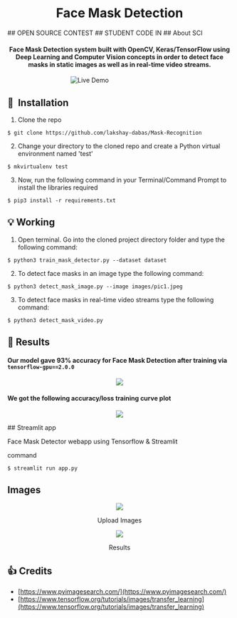<h1 align="center">Face Mask Detection</h1>
## OPEN SOURCE CONTEST
## STUDENT CODE IN
## About SCI   
<div align= "center">
  <h4>Face Mask Detection system built with OpenCV, Keras/TensorFlow using Deep Learning and Computer Vision concepts in order to detect face masks in static images as well as in real-time video streams.</h4>
</div>

&nbsp;&nbsp;&nbsp;&nbsp;&nbsp;&nbsp;&nbsp;&nbsp;&nbsp;&nbsp;&nbsp;&nbsp;&nbsp;&nbsp;&nbsp;&nbsp;&nbsp;&nbsp;&nbsp;&nbsp;&nbsp;&nbsp;&nbsp;&nbsp;&nbsp;&nbsp;&nbsp;&nbsp;&nbsp;&nbsp;&nbsp;&nbsp;&nbsp;&nbsp;&nbsp;
![Live Demo](https://github.com/lakshay-dabas/Mask-Recognition/blob/new/Readme_images/Demo.gif)




## 🚀&nbsp; Installation
1. Clone the repo
```
$ git clone https://github.com/lakshay-dabas/Mask-Recognition
```

2. Change your directory to the cloned repo and create a Python virtual environment named 'test'
```
$ mkvirtualenv test
```

3. Now, run the following command in your Terminal/Command Prompt to install the libraries required
```
$ pip3 install -r requirements.txt
```

## :bulb: Working

1. Open terminal. Go into the cloned project directory folder and type the following command:
```
$ python3 train_mask_detector.py --dataset dataset
```

2. To detect face masks in an image type the following command: 
```
$ python3 detect_mask_image.py --image images/pic1.jpeg
```

3. To detect face masks in real-time video streams type the following command:
```
$ python3 detect_mask_video.py 
```
## :key: Results

#### Our model gave 93% accuracy for Face Mask Detection after training via <code>tensorflow-gpu==2.0.0</code>

<p align="center">
  <img src="Readme_images/Screenshot 2020-06-01 at 9.48.27 PM.png">
</p>
<!-- ![](https://github.com/chandrikadeb7/Face-Mask-Detection/blob/master/) -->

#### We got the following accuracy/loss training curve plot
<p align="center">
  <img src="https://github.com/lakshay-dabas/Mask-Recognition/blob/new/Readme_images/plot.png">
</p>
## Streamlit app

Face Mask Detector webapp using Tensorflow & Streamlit

command
```
$ streamlit run app.py 
```
## Images

<p align="center">
  <img src="Readme_images/1.PNG">
</p>
<p align="center">Upload Images</p>

<p align="center">
  <img src="Readme_images/2.PNG">
</p>
<p align="center">Results</p>


## :+1: Credits
* [https://www.pyimagesearch.com/](https://www.pyimagesearch.com/)
* [https://www.tensorflow.org/tutorials/images/transfer_learning](https://www.tensorflow.org/tutorials/images/transfer_learning)
